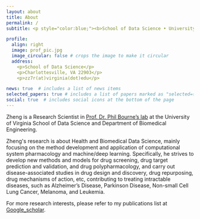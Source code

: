 ```yaml
---
layout: about
title: About
permalink: /
subtitle: <p style="color:blue;"><b>School of Data Science • University of Virginia • zz7r(at)virginia.edu</b></p>

profile:
  align: right
  image: prof_pic.jpg
  image_circular: false # crops the image to make it circular
  address:
    <p>School of Data Science</p>
    <p>Charlottesville, VA 22903</p>
    <p>zz7r(at)virginia(dot)edu</p>

news: true  # includes a list of news items
selected_papers: true # includes a list of papers marked as "selected={true}"
social: true  # includes social icons at the bottom of the page
---
```


Zheng is a Research Scientist in [Prof. Dr. Phil Bourne’s lab](https://bournelab.org/) at the University of Virginia School of Data Science and Department of Biomedical Engineering.

Zheng's research is about Health and Biomedical Data Science, mainly focusing on the method development and application of computational system pharmacology and machine/deep learning. Specifically, he strives to develop new methods and models for drug screening, drug target prediction and validation, and drug polypharmacology, and carry out disease-associated studies in drug design and discovery, drug repurposing, drug mechanisms of action, etc, contributing to treating intractable diseases, such as Alzheimer’s Disease, Parkinson Disease, Non-small Cell Lung Cancer, Melanoma, and Leukemia.

For more research interests, please refer to my publications list at [Google_scholar](https://scholar.google.com/citations?hl=en&user=siE8wmkAAAAJ&view_op=list_works&sortby=pubdate).
